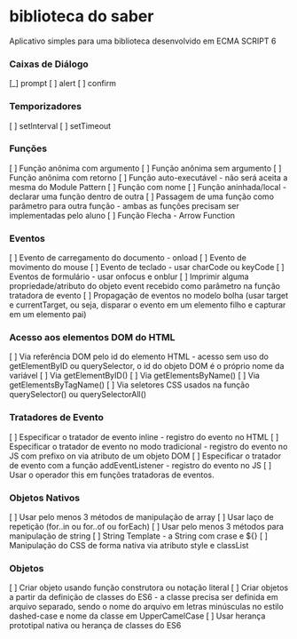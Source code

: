 # biblioteca do saber
Aplicativo simples para uma biblioteca desenvolvido em ECMA SCRIPT 6

### Caixas de Diálogo
[_] prompt
[ ] alert
[ ] confirm
### Temporizadores
[ ] setInterval
[ ] setTimeout
### Funções
[ ] Função anônima com argumento
[ ] Função anônima sem argumento
[ ] Função anônima com retorno
[ ] Função auto-executável - não será aceita a mesma do Module Pattern
[ ] Função com nome
[ ] Função aninhada/local - declarar uma função dentro de outra
[ ] Passagem de uma função como parâmetro para outra função - ambas as funções precisam ser implementadas pelo aluno
[ ] Função Flecha - Arrow Function
### Eventos
[ ] Evento de carregamento do documento - onload
[ ] Evento de movimento do mouse
[ ] Evento de teclado - usar charCode ou keyCode
[ ] Eventos de formulário - usar onfocus e onblur
[ ] Imprimir alguma propriedade/atributo do objeto event recebido como parâmetro na função tratadora de evento
[ ] Propagação de eventos no modelo bolha (usar target e currentTarget, ou seja, disparar o evento em um elemento filho e capturar em um elemento pai)
### Acesso aos elementos DOM do HTML
[ ] Via referência DOM pelo id do elemento HTML - acesso sem uso do getElementByID ou querySelector, o id do objeto DOM é o próprio nome da variável
[ ] Via getElementByID()
[ ] Via getElementsByName()
[ ] Via getElementsByTagName()
[ ] Via seletores CSS usados na função querySelector() ou querySelectorAll()
### Tratadores de Evento
[ ] Especificar o tratador de evento inline - registro do evento no HTML
[ ] Especificar o tratador de evento no modo tradicional - registro do evento no JS com prefixo on via atributo de um objeto DOM
[ ] Especificar o tratador de evento com a função addEventListener - registro do evento no JS
[ ] Usar o operador this em funções tratadoras de eventos.
### Objetos Nativos
[ ] Usar pelo menos 3 métodos de manipulação de array
[ ] Usar laço de repetição (for..in ou for..of ou forEach)
[ ] Usar pelo menos 3 métodos para manipulação de string
[ ] String Template - a String com crase e ${}
[ ] Manipulação do CSS de forma nativa via atributo style e classList
### Objetos
[ ] Criar objeto usando função construtora ou notação literal
[ ] Criar objetos a partir da definição de classes do ES6 - a classe precisa ser definida em arquivo separado, sendo o nome do arquivo em letras minúsculas no estilo dashed-case e nome da classe em UpperCamelCase
[ ] Usar herança prototipal nativa ou herança de classes do ES6
